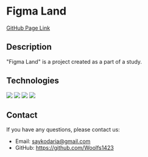 # Figma Land

[GitHub Page Link](https://woolfs1423.github.io/Figma-land/)

## Description

"Figma Land" is a project created as a part of a study.

## Technologies

<img src="https://img.shields.io/badge/HTML5-blue?style=for-the-badge&logo=HTML5&logoColor=black"/>
<img src="https://img.shields.io/badge/CSS3-red?style=for-the-badge&logo=CSS3&logoColor=ЦВЕТ ЛОГОТИПА"/>
<img src="https://img.shields.io/badge/BEM Methodology-green?style=for-the-badge&logo=BEM&logoColor=black"/>
<img src="https://img.shields.io/badge/File Structure and File Paths (Nested BEM)-yellow?style=for-the-badge&logo=Files&logoColor=black"/>

## Contact

If you have any questions, please contact us:

- Email: saykodaria@gmail.com
- GitHub: https://github.com/Woolfs1423
